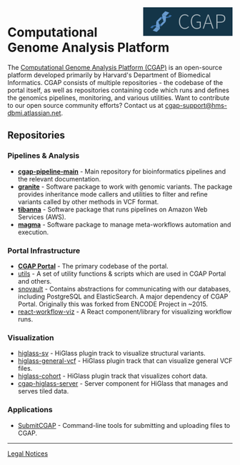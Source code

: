 <img src="https://github.com/dbmi-bgm/cgap-pipeline/blob/master/docs/images/cgap_logo.png" width="200" align="right">

# Computational Genome Analysis Platform

The [Computational Genome Analysis Platform (CGAP)](https://cgap.hms.harvard.edu) is an open-source platform developed primarily by Harvard's Department of Biomedical Informatics. CGAP consists of multiple repositories - the codebase of the portal itself, as well as repositories containing code which runs and defines the genomics pipelines, monitoring, and various utilities. Want to contribute to our open source community efforts? Contact us at cgap-support@hms-dbmi.atlassian.net.

## Repositories


### Pipelines & Analysis


- **[cgap-pipeline-main](https://github.com/dbmi-bgm/cgap-pipeline-main)** - Main repository for bioinformatics pipelines and the relevant documentation.
- **[granite](https://github.com/dbmi-bgm/granite)** - Software package to work with genomic variants. The package provides inheritance mode callers and utilities to filter and refine variants called by other methods in VCF format.
- **[tibanna](https://github.com/4dn-dcic/tibanna)** - Software package that runs pipelines on Amazon Web Services (AWS).
- **[magma](https://github.com/dbmi-bgm/magma)** - Software package to manage meta-workflows automation and execution.

### Portal Infrastructure

- **[CGAP Portal](https://github.com/dbmi-bgm/cgap-portal)** - The primary codebase of the portal.
- [utils](https://github.com/4dn-dcic/utils) - A set of utility functions & scripts which are used in CGAP Portal and others.
- [snovault](https://github.com/4dn-dcic/snovault) - Contains abstractions for communicating with our databases, including PostgreSQL and ElasticSearch. A major dependency of CGAP Portal. Originally this was forked from ENCODE Project in ~2015.
- [react-workflow-viz](https://github.com/4dn-dcic/react-workflow-viz) - A React component/library for visualizing workflow runs.

### Visualization

- [higlass-sv](https://github.com/dbmi-bgm/higlass-sv) - HiGlass plugin track to visualize structural variants.
- [higlass-general-vcf](https://github.com/dbmi-bgm/higlass-general-vcf) - HiGlass plugin track that can visualize general VCF files.
- [higlass-cohort](https://github.com/dbmi-bgm/higlass-cohort) - HiGlass plugin track that visualizes cohort data.
- [cgap-higlass-server](https://github.com/dbmi-bgm/cgap-higlass-server) - Server component for HiGlass that manages and serves tiled data.

### Applications
- [SubmitCGAP](https://github.com/dbmi-bgm/SubmitCGAP) - Command-line tools for submitting and uploading files to CGAP.

----

[Legal Notices](https://cgap.hms.harvard.edu/legal)
